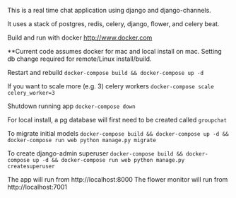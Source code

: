 
This is a real time chat application using django and django-channels.

It uses a stack of postgres, redis, celery, django, flower, and celery beat.

Build and run with docker http://www.docker.com

**Current code assumes docker for mac and local install on mac.  Setting db change required for remote/Linux install/build.

Restart and rebuild
`docker-compose build && docker-compose up -d`

If you want to scale more (e.g. 3) celery workers
`docker-compose scale celery_worker=3`

Shutdown running app
`docker-compose down`

For local install, a pg database will first need to be created called `groupchat`

To migrate initial models
`docker-compose build && docker-compose up -d && docker-compose run web python manage.py migrate`

To create django-admin superuser
`docker-compose build && docker-compose up -d && docker-compose run web python manage.py createsuperuser`


The app will run from http://localhost:8000
The flower monitor will run from http://localhost:7001